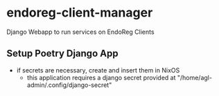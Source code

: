 # endoreg-client-manager
Django Webapp to run services on EndoReg Clients

## Setup Poetry Django App
- if secrets are necessary, create and insert them in NixOS
    - this application requires a django secret provided at "/home/agl-admin/.config/django-secret"
